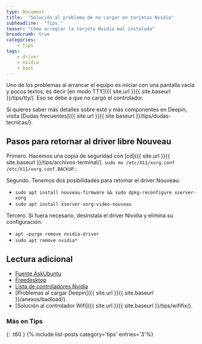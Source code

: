 ```yaml
---
type: Document
title:  "Solución al problema de no cargar en tarjetas Nvidia"
subheadline:  "Tips "
teaser: "Cómo arreglar la tarjeta Nvidia mal instalada"
breadcrumb: true
categories:
    - tips
tags:
    - driver
    - nvidia
    - boot
---
```

Uno de los problemas al arrancar el equipo es iniciar con una pantalla vacía y pocos textos, es decir [en modo TTY]({{ site.url }}{{ site.baseurl }}/tips/tty/). Eso se debe a que no cargó el controlador.

Si quieres saber más detalles sobre esté y más componentes en Deepin, visita [Dudas frecuentes]({{ site.url }}{{ site.baseurl }}/tips/dudas-tecnicas/).

## Pasos para retornar al driver libre Nouveau
Primero. Hacemos una copia de seguridad con [cd]({{ site.url }}{{ site.baseurl }}/tips/archivos-terminal/). `sudo mv /etc/X11/xorg.conf /etc/X11/xorg.conf.BACKUP`.:

Segundo. Tenemos dos posibilidades para retomar el driver Nouveau:
* `sudo apt install nouveau-firmware && sudo dpkg-reconfigure xserver-xorg`
* `sudo apt install xserver-xorg-video-nouveau`

Tercero. Si fuera necesario, desinstala el driver Nividia y elimina su configuración.
* `apt —purge remove nvidia-driver`
* `sudo apt remove nvidia*`

## Lectura adicional
* [Fuente AskUbuntu](https://askubuntu.com/questions/12937/remove-nvidia-driver-and-go-back-to-nouveau)
* [Freedesktop](https://nouveau.freedesktop.org/wiki/DebianInstall/)
* [Lista de controladores Nvidia](http://www.nvidia.com/object/unix.html)
* [Problemas al cargar Deepin]({{ site.url }}{{ site.baseurl }}/anexos/badload/).
* [Solución al controlador Wifi]({{ site.url }}{{ site.baseurl }}/tips/wififix/).

### Más en Tips
{: .t60 }
{% include list-posts category='tips' entries='3'%}
